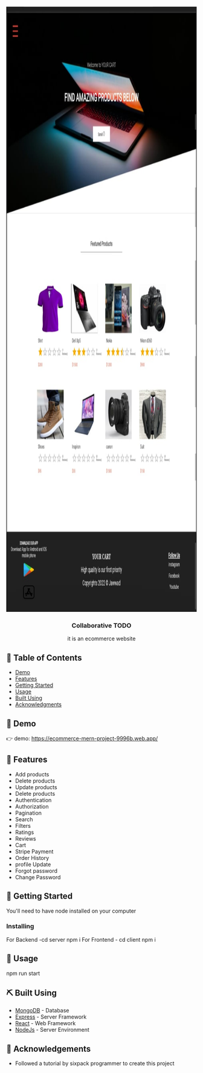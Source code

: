 <p align="center">
  <a href="" rel="noopener">
 <img width=800px height=1600px src="https://raw.githubusercontent.com/annoyingoragen/Ecommerce-mern-project/main/client/WhatsApp%20Image%202023-01-10%20at%201.41.22%20AM.jpeg" alt="Project logo"></a>
</p>

<h3 align="center">Collaborative TODO</h3>



<p align="center"> it is an ecommerce website 
<br> 
</p>

## 📝 Table of Contents

- [Demo](#demo)
- [Features](#features)
- [Getting Started](#getting_started)
- [Usage](#usage)
- [Built Using](#built_using)
- [Acknowledgments](#acknowledgement)

## 🧐 Demo <a name = "demo"></a>

👉 demo: https://ecommerce-mern-project-9996b.web.app/

## 🚀 Features <a name = "features"></a>
- Add products
- Delete products
- Update products
- Delete products
- Authentication
- Authorization
- Pagination
- Search
- Filters
- Ratings
- Reviews
- Cart
- Stripe Payment
- Order History
- profile Update
- Forgot password
- Change Password


## 🏁 Getting Started <a name = "getting_started"></a>

You'll need to have node installed on your computer

### Installing

For Backend -cd server npm i
For Frontend - cd client  npm i

## 🎈 Usage <a name="usage"></a>

npm run start


## ⛏️ Built Using <a name = "built_using"></a>

- [MongoDB](https://www.mongodb.com/) - Database
- [Express](https://expressjs.com/) - Server Framework
- [React](https://vuejs.org/) - Web Framework
- [NodeJs](https://nodejs.org/en/) - Server Environment


## 🎉 Acknowledgements <a name = "acknowledgement"></a>

- Followed a tutorial by sixpack programmer to create this project 

